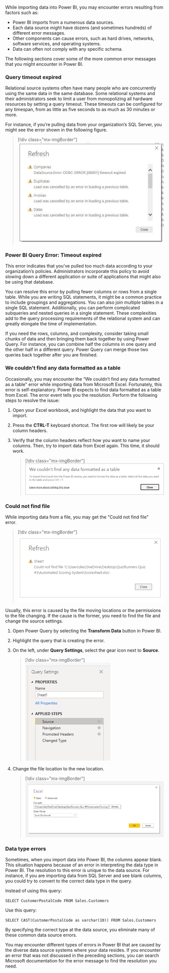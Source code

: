 While importing data into Power BI, you may encounter errors resulting from factors such as:

- Power BI imports from a numerous data sources.
- Each data source might have dozens (and sometimes hundreds) of different error messages.
- Other components can cause errors, such as hard drives, networks, software services, and operating systems.
- Data can often not comply with any specific schema.

The following sections cover some of the more common error messages that you might encounter in Power BI.

### Query timeout expired 

Relational source systems often have many people who are concurrently using the same data in the same database. Some relational systems and their administrators seek to limit a user from monopolizing all hardware resources by setting a query timeout. These timeouts can be configured for any timespan, from as little as five seconds to as much as 30 minutes or more. 

For instance, if you’re pulling data from your organization’s SQL Server, you might see the error shown in the following figure.

> [!div class="mx-imgBorder"]
> [![data import errors for query timeout](../media/9-data-import-query-timeout-ss.png)](../media/9-data-import-query-timeout-ss.png#lightbox)

### Power BI Query Error: Timeout expired

This error indicates that you’ve pulled too much data according to your organization’s policies. Administrators incorporate this policy to avoid slowing down a different application or suite of applications that might also be using that database. 

You can resolve this error by pulling fewer columns or rows from a single table. While you are writing SQL statements, it might be a common practice to include groupings and aggregations. You can also join multiple tables in a single SQL statement. Additionally, you can perform complicated subqueries and nested queries in a single statement. These complexities add to the query processing requirements of the relational system and can greatly elongate the time of implementation. 

If you need the rows, columns, and complexity, consider taking small chunks of data and then bringing them back together by using Power Query. For instance, you can combine half the columns in one query and the other half in a different query. Power Query can merge those two queries back together after you are finished.

### We couldn't find any data formatted as a table 

Occasionally, you may encounter the “We couldn’t find any data formatted as a table” error while importing data from Microsoft Excel. Fortunately, this error is self-explanatory. Power BI expects to find data formatted as a table from Excel. The error event tells you the resolution. Perform the following steps to resolve the issue:

1. Open your Excel workbook, and highlight the data that you want to import. 
1. Press the **CTRL-T** keyboard shortcut. The first row will likely be your column headers. 
1. Verify that the column headers reflect how you want to name your columns. Then, try to import data from Excel again. This time, it should work.

	> [!div class="mx-imgBorder"]
	> [![Power BI Excel error: We couldn't find any data formatted as a table](../media/9-format-as-table-excel-ss.png)](../media/9-format-as-table-excel-ss.png#lightbox)

### Could not find file 

While importing data from a file, you may get the "Could not find file" error.   

> [!div class="mx-imgBorder"]
> [![The Could not find file error screen](../media/9-file-location-ss.png)](../media/9-file-location-ss.png#lightbox)

Usually, this error is caused by the file moving locations or the permissions to the file changing. If the cause is the former, you need to find the file and change the source settings. 

1. Open Power Query by selecting the **Transform Data** button in Power BI. 
1. Highlight the query that is creating the error. 
1. On the left, under **Query Settings**, select the gear icon next to **Source**.

	> [!div class="mx-imgBorder"]
	> [![The query settings pane](../media/9-query-changes-ss.png)](../media/9-query-changes-ss.png#lightbox)

1. Change the file location to the new location.  

	> [!div class="mx-imgBorder"]
	> [![The file location settings pane](../media/9-file-location-new-location-ss.png)](../media/9-file-location-new-location-ss.png#lightbox)

### Data type errors 

Sometimes, when you import data into Power BI, the columns appear blank. This situation happens because of an error in interpreting the data type in Power BI. The resolution to this error is unique to the data source. For instance, if you are importing data from SQL Server and see blank columns, you could try to convert to the correct data type in the query. 

Instead of using this query:

```SELECT CustomerPostalCode FROM Sales.Customers```
 
Use this query:

```SELECT CAST(CustomerPostalCode as varchar(10)) FROM Sales.Customers```
 
By specifying the correct type at the data source, you eliminate many of these common data source errors.

You may encounter different types of errors in Power BI that are caused by the diverse data source systems where your data resides. If you encounter an error that was not discussed in the preceding sections, you can search Microsoft documentation for the error message to find the resolution you need.